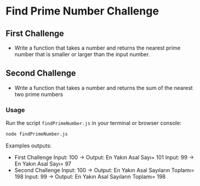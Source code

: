 # Find Prime Number Challenge

## First Challenge

- Write a function that takes a number and returns the nearest prime number that is smaller or larger than the input number.

## Second Challenge

- Write a function that takes a number and returns the sum of the nearest two prime numbers

 ### Usage

Run the script `findPrimeNumber.js` in your terminal or browser console:

```sh
node findPrimeNumber.js
```

Examples outputs:
- First Challenge
Input: 100 -> Output: En Yakın Asal Sayı= 101
Input: 99 -> En Yakın Asal Sayı= 97
- Second Challenge
Input: 100 -> Output: En Yakın Asal Sayıların Toplamı= 198
Input: 99 -> Output: En Yakın Asal Sayıların Toplamı= 198

